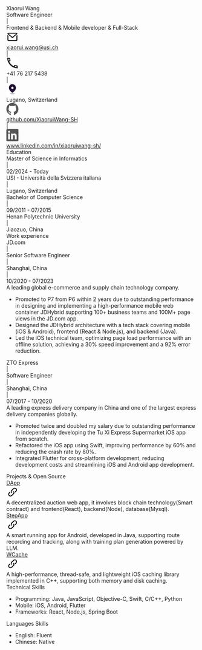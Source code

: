 <head>
    <link rel="stylesheet" type="text/css" href="./src/resume.css">
  </head>
</head>

<div class="container">
    <div>
    <div class="header">
        <div class="header-text">
            <div class="header-text-name">Xiaorui Wang</div>
            <div class="header-row">
                <div class="header-item"> Software Engineer</div>
                <div class="header-item">|</div>
                <div class="header-item"> Frontend & Backend & Mobile developer & Full-Stack</div>
            </div>
            <div class="header-row">
                <div class="header-item"><img class="header-item-icon" src="./src/assets/email.png"><div><a href="mailto:xiaorui.wang@usi.ch">xiaorui.wang@usi.ch</a></div></div>
                <div class="header-item">|</div>
                <div class="header-item"><img class="header-item-icon" src="./src/assets/phone.png"><div>+41 76 217 5438</div></div>
                <div class="header-item">|</div>
                <div class="header-item"><img class="header-item-icon" src="./src/assets/Location.png"><div>Lugano, Switzerland</div></div>
            </div>
            <div class="header-row-link">
                <div class="header-item"><img class="header-item-icon" src="./src/assets/github.png"><div><a href="https://github.com/XiaoruiWang-SH">github.com/XiaoruiWang-SH</a></div></div>
                <div class="header-item">|</div>
                <div class="header-item"><img class="header-item-icon" src="./src/assets/linkedin.png"><div><a href="https://www.linkedin.com/in/xiaoruiwang-sh/XiaoruiWang-SH">www.linkedin.com/in/xiaoruiwang-sh/</a></div></div>
            </div>
        </div>
    </div>
    </div>
    <div class="body">
    <div class="divider"></div>
    <div class="body-education">
        <div class="body-title">Education</div>
        <div class="body-content">
            <div class="body-content-item-block">
                <div>
                    <div class="body-content-item-row-right">
                        <span>Master of Science in Informatics</span>
                    </div>
                    <div class="body-content-item-divider">|</div>
                    <div class="body-content-item-row-right">
                        <span>02/2024 - Today</span>
                    </div>
                </div>
                <div>
                    <div class="body-content-item-row-right">
                        <span>USI - Università della Svizzera italiana</span>
                    </div>
                    <div class="body-content-item-divider">|</div>
                    <div class="body-content-item-row-right">
                        <span>Lugano, Switzerland</span>
                    </div>
                </div>
            </div>
            <div class="body-content-item-block">
                <div>
                    <div class="body-content-item-row-right">
                        <span>Bachelor of Computer Science</span>
                    </div>
                    <div class="body-content-item-divider">|</div>
                    <div class="body-content-item-row-right">
                        <span>09/2011 - 07/2015</span>
                    </div>
                </div>
                <div>
                    <div class="body-content-item-row-right">
                        <span>Henan Polytechnic University</span>
                    </div>
                    <div class="body-content-item-divider">|</div>
                    <div class="body-content-item-row-right">
                        <span>Jiaozuo, China</span>
                    </div>
                </div>
            </div>
        </div>
    </div>
    <div class="divider"></div>
    <div class="body-education">
        <div class="body-title">Work experience</div>
        <div class="body-content">
            <div class="body-content-project">
                <div>
                    <div class="body-content-item-company">
                        <div class="body-content-item-row-right">
                            <span class="bold">JD.com</span>
                        </div>
                        <div class="body-content-item-divider">|</div>
                        <div class="body-content-item-row-right">
                            <span class="bold">Senior Software Engineer</span>
                        </div>
                        <div class="body-content-item-divider">|</div>
                        <div class="body-content-item-row-right">
                            <span class="bold">Shanghai, China</span>
                        </div>
                        <div class="body-content-item-divider">|</div>
                        <div class="body-content-item-row-right">
                            <span class="bold">10/2020 - 07/2023</span>
                        </div>
                    </div>
                </div>
                <div>A leading global e-commerce and supply chain technology company.</div>
                <div class="body-content-project-des">
                    <ul>
                        <li>Promoted to P7 from P6 within 2 years due to outstanding performance in designing and implementing a high-performance mobile web container JDHybrid supporting 100+ business teams and 100M+ page views in the JD.com app.</li>
                        <li>Designed the JDHybrid architecture with a tech stack covering mobile (iOS & Android), frontend (React & Node.js), and backend (Java).</li>
                        <li>Led the iOS technical team, optimizing page load performance with an offline solution, achieving a 30% speed improvement and a 92% error reduction.</li>
                    </ul>
                </div>     
            </div>
            <div  class="body-content-project">
                <div>
                    <div class="body-content-item-company">
                        <div class="body-content-item-row-right">
                            <span class="bold">ZTO Express</span>
                        </div>
                        <div class="body-content-item-divider">|</div>
                        <div class="body-content-item-row-right">
                            <span class="bold">Software Engineer</span>
                        </div>
                        <div class="body-content-item-divider">|</div>
                        <div class="body-content-item-row-right">
                            <span class="bold">Shanghai, China</span>
                        </div>
                        <div class="body-content-item-divider">|</div>
                        <div class="body-content-item-row-right">
                            <span class="bold">07/2017 - 10/2020</span>
                        </div>
                    </div>
                </div>
                <div>A leading express delivery company in China and one of the largest express delivery companies globally.</div>
                <div class="body-content-project-des">
                    <ul>
                        <li>Promoted twice and doubled my salary due to outstanding performance in independently developing the Tu Xi Express Supermarket iOS app from scratch.</li>
                        <li>Refactored the iOS app using Swift, improving performance by 60% and reducing the crash rate by 80%.</li>
                        <li>Integrated Flutter for cross-platform development, reducing development costs and streamlining iOS and Android app development.</li>
                    </ul>
                </div>     
            </div>
        </div>
    </div>   
    <div class="divider"></div>
    <div class="body-education">
        <div class="body-title">Projects & Open Source</div>
        <div class="body-content">
            <div class="body-content-item-block">
                <div>
                    <a href="https://github.com/XiaoruiWang-SH/DApp">
                        <div class="header-item">
                            <div class="bold">DApp</div><img class="header-item-icon" src="./src/assets/link.png">
                        </div>
                    </a>
                </div>
                <div>A decentralized auction web app, it involves block chain technology(Smart contract) and frontend(React), backend(Node), database(Mysql). </div>
            </div>
            <div class="body-content-item-block">
                <div>
                    <a href="https://github.com/XiaoruiWang-SH/StepApp">
                        <div class="header-item">
                            <div class="bold">StepApp</div><img class="header-item-icon" src="./src/assets/link.png">
                        </div>
                    </a>
                </div>
                <div>A smart running app for Android, developed in Java, supporting route recording and tracking, along with training plan generation powered by LLM.</div>
            </div>
            <div class="body-content-item-block">
                <div>
                    <a href="https://github.com/XiaoruiWang-SH/WCache">
                        <div class="header-item">
                            <div class="bold">WCache</div><img class="header-item-icon" src="./src/assets/link.png">
                        </div>
                    </a>
                </div>
                <div>A high-performance, thread-safe, and lightweight iOS caching library implemented in C++, supporting both memory and disk caching.</div>
            </div>
        </div>
    </div>
    <div class="divider"></div>
    <div class="body-education">
        <div class="body-title">Technical Skills</div>
        <div class="body-content">
            <ul>
                <li><span class="bold">Programming:</span> Java, JavaScript, Objective-C, Swift, C/C++, Python</li>
                <li><span class="bold">Mobile:</span> iOS, Android, Flutter</li>
                <li><span class="bold">Frameworks:</span> React, Node.js, Spring Boot </li>
            </ul>
        </div>
    </div>
    <div class="divider"></div>
    <div class="body-education">
        <div class="body-title">Languages Skills</div>
        <div class="body-content">
            <ul>
                <li><span class="bold">English:</span> Fluent</li>
                <li><span class="bold">Chinese:</span> Native</li>
            </ul>
        </div>
    </div>
</div>


